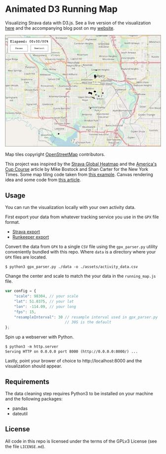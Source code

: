 # Animated D3 Running Map

Visualizing Strava data with D3.js. See a live version of the
visualization [here][live] and the accompanying blog post on my
[website][blog].

![Running Map GIF][gif]

Map tiles copyright [OpenStreetMap][osm] contributors.

This project was inspired by the [Strava Global Heatmap][heatmap] and
the [America's Cup Course][cup] article by Mike Bostock and Shan
Carter for the New York Times. Some map tiling code taken from [this
example][block]. Canvas rendering idea and some code from [this
article][article].

## Usage

You can run the visualization locally with your own activity
data.

First export your data from whatever tracking service you use in the
`GPX` file format.

- [Strava export][strava-export]
- [Runkeeper export][runkeeper-export]

Convert the data from `GPX` to a single `CSV` file using the
`gpx_parser.py` utility conveniently bundled with this repo. Where
`data` is a directory where your `GPX` files are located.

```
$ python3 gpx_parser.py ./data -o ./assets/activity_data.csv
```

Change the center and scale to match the your data in the
`running_map.js` file.

```javascript
var config = {
    "scale": 98304, // your scale
    "lat": 51.0375, // your lat
    "lon": -114.09, // your long
    "fps": 15,
    "resampleInterval": 30 // resample interval used in gpx_parser.py
                           // 30S is the default 
};
```

Spin up a webserver with Python.

```
$ python3 -m http.server
Serving HTTP on 0.0.0.0 port 8000 (http://0.0.0.0:8000/) ...
```

Lastly, point your brower of choice to http://localhost:8000 and the
visualization should appear.

## Requirements

The data cleaning step requires Python3 to be installed on your
machine and the following packages:

- pandas
- dateutil

## License

All code in this repo is licensed under the terms of the GPLv3 License
(see the file `LICENSE.md`).

[live]: https://epsalt.ca/projects/running-map
[blog]: https://epsalt.ca/2018/01/running-map
[gif]: https://raw.githubusercontent.com/epsalt/d3-running-map/master/assets/running_map.gif
[osm]: http://www.openstreetmap.org/copyright
[heatmap]: https://labs.strava.com/heatmap/
[cup]: http://www.nytimes.com/interactive/2013/09/25/sports/americas-cup-course.html
[block]: http://bl.ocks.org/mbostock/eb0c48375fcdcdc00c54a92724733d0d
[article]: https://bocoup.com/blog/d3js-and-canvas
[strava-export]: https://support.strava.com/hc/en-us/articles/216918437-Exporting-your-Data-and-Bulk-Export
[runkeeper-export]: https://support.runkeeper.com/hc/en-us/articles/201109886-How-to-Export-your-Runkeeper-data
